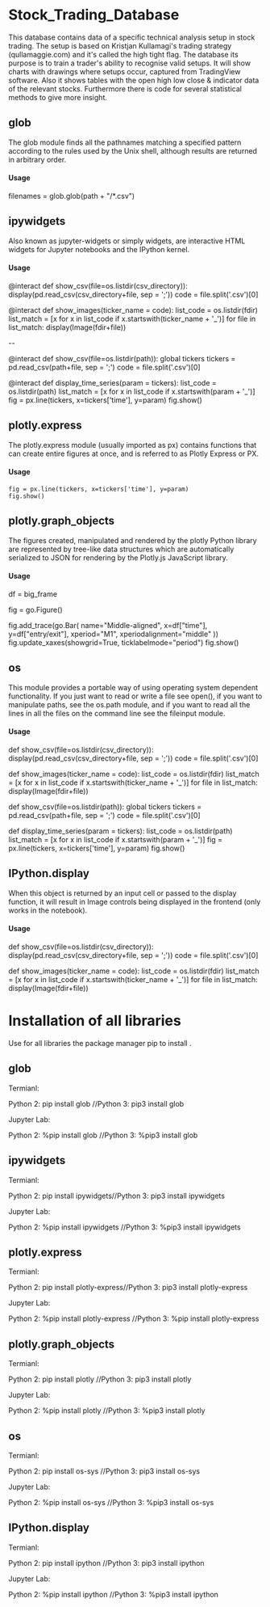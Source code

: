 # Stock_Trading_Database

This database contains data of a specific technical analysis setup in stock trading. The setup is based on Kristjan Kullamagi's trading strategy (qullamaggie.com) and it's called the high tight flag. The database its purpose is to train a trader's ability to recognise valid setups. It will show charts with drawings where setups occur, captured from TradingView software. Also it shows tables with the open high low close & indicator data of the relevant stocks. Furthermore there is code for several statistical methods to give more insight.

## glob

The glob module finds all the pathnames matching a specified pattern according to the rules used by the Unix shell, although results are returned in arbitrary order.

#### Usage ####

filenames = glob.glob(path + "/*.csv")

## ipywidgets

Also known as jupyter-widgets or simply widgets, are interactive HTML widgets for Jupyter notebooks and the IPython kernel.

#### Usage ####

@interact
def show_csv(file=os.listdir(csv_directory)):
    display(pd.read_csv(csv_directory+file, sep = ';'))
    code = file.split('.csv')[0]

@interact
def show_images(ticker_name = code):
    list_code = os.listdir(fdir)
    list_match = [x for x in list_code if x.startswith(ticker_name + '_')]
    for file in list_match:
        display(Image(fdir+file))
        
 --
 
 @interact
def show_csv(file=os.listdir(path)):
    global tickers
    tickers = pd.read_csv(path+file, sep = ';')
    code = file.split('.csv')[0]

    
@interact
def display_time_series(param = tickers):
    list_code = os.listdir(path)
    list_match = [x for x in list_code if x.startswith(param + '_')]
    fig = px.line(tickers, x=tickers['time'], y=param) 
    fig.show()


## plotly.express

The plotly.express module (usually imported as px) contains functions that can create entire figures at once, and is referred to as Plotly Express or PX. 

#### Usage ####

    fig = px.line(tickers, x=tickers['time'], y=param) 
    fig.show()

## plotly.graph_objects 

The figures created, manipulated and rendered by the plotly Python library are represented by tree-like data structures which are automatically serialized to JSON for rendering by the Plotly.js JavaScript library. 

#### Usage ####

df = big_frame

fig = go.Figure()

fig.add_trace(go.Bar(
    name="Middle-aligned",
    x=df["time"], y=df["entry/exit"],
    xperiod="M1",
    xperiodalignment="middle"
))
fig.update_xaxes(showgrid=True, ticklabelmode="period")
fig.show()

## os

This module provides a portable way of using operating system dependent functionality. If you just want to read or write a file see open(), if you want to manipulate paths, see the os.path module, and if you want to read all the lines in all the files on the command line see the fileinput module. 

#### Usage ####

def show_csv(file=os.listdir(csv_directory)):
    display(pd.read_csv(csv_directory+file, sep = ';'))
    code = file.split('.csv')[0]

def show_images(ticker_name = code):
    list_code = os.listdir(fdir)
    list_match = [x for x in list_code if x.startswith(ticker_name + '_')]
    for file in list_match:
        display(Image(fdir+file))
        

def show_csv(file=os.listdir(path)):
    global tickers
    tickers = pd.read_csv(path+file, sep = ';')
    code = file.split('.csv')[0]

    
def display_time_series(param = tickers):
    list_code = os.listdir(path)
    list_match = [x for x in list_code if x.startswith(param + '_')]
    fig = px.line(tickers, x=tickers['time'], y=param) 
    fig.show()



## IPython.display

When this object is returned by an input cell or passed to the display function, it will result in Image controls being displayed in the frontend (only works in the notebook).

#### Usage ####

def show_csv(file=os.listdir(csv_directory)):
    display(pd.read_csv(csv_directory+file, sep = ';'))
    code = file.split('.csv')[0]

def show_images(ticker_name = code):
    list_code = os.listdir(fdir)
    list_match = [x for x in list_code if x.startswith(ticker_name + '_')]
    for file in list_match:
        display(Image(fdir+file))
        
# Installation of all libraries

Use for all libraries the package manager pip to install .

## glob

Termianl:

Python 2: pip install glob //Python 3: pip3 install glob

Jupyter Lab:

Python 2: %pip install glob //Python 3: %pip3 install glob

## ipywidgets

Termianl:

Python 2: pip install ipywidgets//Python 3: pip3 install ipywidgets

Jupyter Lab:

Python 2: %pip install ipywidgets //Python 3: %pip3 install ipywidgets

## plotly.express

Termianl:

Python 2: pip install plotly-express//Python 3: pip3 install plotly-express

Jupyter Lab:

Python 2: %pip install plotly-express //Python 3: %pip install plotly-express

## plotly.graph_objects 

Termianl:

Python 2: pip install plotly //Python 3: pip3 install plotly

Jupyter Lab:

Python 2: %pip install plotly //Python 3: %pip3 install plotly

## os

Termianl:

Python 2: pip install os-sys //Python 3: pip3 install os-sys

Jupyter Lab:

Python 2: %pip install os-sys //Python 3: %pip3 install os-sys


## IPython.display

Termianl:

Python 2: pip install ipython //Python 3: pip3 install ipython

Jupyter Lab:

Python 2: %pip install ipython //Python 3: %pip3 install ipython


